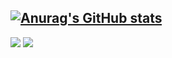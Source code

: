 [![Anurag's GitHub stats](https://github-readme-stats.vercel.app/api?username=inhyeokjo)](https://github.com/anuraghazra/github-readme-stats)
---

<p>
  <a href="https://inhyeok-blog.tistory.com/" target="_blank"><img src="https://img.shields.io/badge/Blog-DD0B78?style=flat-square&logo=GitHub%20Sponsors&logoColor=white"/></a>
  <a href="mailto:alzpqm@naver.com" target="_blank"><img src="https://img.shields.io/badge/alzpqm@naver.com-EA4335?style=flat-square&logo=Gmail&logoColor=white"/></a>
</p>
